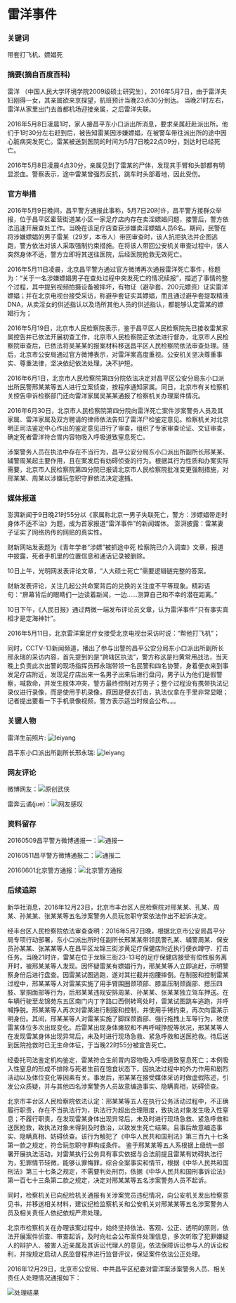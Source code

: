 # 雷洋事件

### 关键词

带套打飞机、嫖娼死

### 摘要(摘自百度百科)

雷洋 （中国人民大学环境学院2009级硕士研究生），2016年5月7日，由于雷洋夫妇刚得一女，其亲属欲来京探望，航班预计当晚23点30分到达。
当晚21时左右，雷洋从家里出门去首都机场迎接亲属，之后雷洋失联。

2016年5月8日凌晨1时，家人接昌平东小口派出所消息，要求亲属赶赴派出所。他们于1时30分左右赶到后，被告知雷某因涉嫌嫖娼，在被警车带往派出所的途中因心脏病突发死亡。雷某被送到医院的时间为5月7日晚22点09分，到达时已经死亡。

2016年5月8日凌晨4点30分，亲属见到了雷某的尸体，发现其手臂和头部都有明显淤血。警察表示，途中雷某曾强烈反抗，跳车时头部着地，因此受伤。

### 官方举措

2016年5月9日晚间，昌平警方通报此事称，5月7日20时许，昌平警方接群众举报，位于昌平区霍营街道某小区一家足疗店内存在卖淫嫖娼问题，接警后，警方依法迅速开展查处工作。当晚在该足疗店查获涉嫌卖淫嫖娼人员6名。期间，民警在将涉嫌嫖娼的男子雷某（29岁，本市人）带回审查时，该人抗拒执法并企图逃跑，警方依法对该人采取强制约束措施。在将该人带回公安机关审查过程中，该人突然身体不适，警方立即将其送往医院，后经医院抢救无效死亡。

2016年5月11日凌晨，北京昌平警方通过官方微博再次通报雷洋死亡事件，标题为：“关于一名涉嫌嫖娼男子在查处过程中突发死亡的情况续报”，描述了事情的整个过程，其中提到视频拍摄设备被摔坏，有物证（避孕套、200元嫖资）证实雷洋嫖娼；并在北京电视台接受采访，称避孕套证实其嫖娼，而且通过避孕套提取精液DNA，从卖淫女的供述指认以及场所其他人员的供述指认，都能够认定雷某的嫖娼行为；

2016年5月19日，北京市人民检察院表示，鉴于昌平区人民检察院先已接收雷某家属控告并已依法开展初查工作，北京市人民检察院正依法进行督办，北京市人民检察院审查后，已依法将吴某某的报案材料移送昌平区人民检察院依法审查处理。随后，北京市公安局通过官方微博表示，对雷洋案高度重视。公安机关坚决尊重事实、尊重法律，坚决依纪依法处理，决不护短。

2016年6月1日，北京市人民检察院第四分院依法决定对昌平区公安分局东小口派出所民警邢某某等五人进行立案侦查，按程序通知家属。同日，北京市有关检察机关控告申诉检察部门还向雷洋家属吴某某通报了检察机关办理案件情况。

2016年6月30日，北京市人民检察院第四分院向雷洋死亡案件涉案警务人员及其家属、雷洋家属及双方聘请的律师依法告知了雷洋尸检鉴定意见。检察机关对北京明正司法鉴定中心作出的鉴定意见进行了审查，组织了专家审查论证、文证审查，确定死者雷洋符合胃内容物吸入呼吸道致窒息死亡。

涉案警务人员在执法中存在不当行为，昌平公安分局东小口派出所副所长邢某某、辅警周某起主要作用，且在案发后有妨碍侦查的行为。根据其行为性质和办案实际需要，北京市人民检察院第四分院已报请北京市人民检察院批准变更强制措施，对邢某某、周某以涉嫌玩忽职守罪依法决定逮捕。


### 媒体报道

澎湃新闻于9日晚21时55分以《家属称北京一男子失联死亡，警方：涉嫖娼带走时身体不适不治》为题，成为首家报道“雷洋事件”的新闻媒体。
澎湃披露：雷某妻子证实了网络热传的网贴的真实性。

财新网站发表题为《青年学者“涉嫖”被抓途中死 检察院已介入调查》文章，报道中披露，死者手机里的位置信息和通话记录被删除。

10日上午，光明网发表评论文章，“人大硕士死亡”需要逻辑链完整的答案。

财新发表评论，关注几起公共命案背后的兑换的关注度不平等现象。精彩语句：“屏幕背后的眼睛们一边读着新闻，一边……测算自己和不幸的潜在距离。”

10日下午，《人民日报》通过两微一端发布评论员文章，认为雷洋事件“只有事实真相才是定海神针”。

2016年5月11日，北京雷洋案足疗女接受北京电视台采访时说：“帮他打飞机”；

同时，CCTV-13新闻频道，播出了参与出警的昌平公安分局东小口派出所副所长邢永瑞的采访内容，首先提到的是“跨辖区执法”，警方称这是扫黄常用战法，当天晚上负责此次出警的现场指挥员邢永瑞带领一名民警和四名协警，身着便衣来到事发足疗店附近，发现足疗店出来一名男子出来后进行盘问，男子认为他们是假警察，喊救命，并发生肢体冲突，警方最终控制对方男子；整个过程没有携带执法记录仪进行录像，而是使用手机录像，原因是便衣打击，执法仪拿在手里非常显眼；记者提出要看一下手机录像视频，警方表示适当时候会公布。。。


### 关键人物

雷洋生前照片: ![leiyang](../imgs/leiyang.jpg)


昌平东小口派出所副所长邢永瑞: ![leiyang](../imgs/xingyongrui.jpg)


### 网友评论

微博网友：![原创武侠](../imgs/leiyang_pinglun.jpg)

雷奔云谲(jue)：![网友感叹](../imgs/lei_ben_yun_jue.jpg)

### 资料留存

20160509昌平警方微博通报一：![通报一](../imgs/changping_weibo_tongbao_1.jpg)

20160511昌平警方微博通报二：![通报二](../imgs/changping_weibo_tongbao_2.jpg)

20160601北京警方通报：![北京警方通报](../imgs/beijing_weibo_tongbao.jpeg)

### 后续追踪

新华社消息，2016年12月23日，北京市丰台区人民检察院对邢某某、孔某、周某、孙某某、张某某等五名涉案警务人员玩忽职守案依法作出不起诉决定。

经丰台区人民检察院依法审查查明：2016年5月7日晚，根据北京市公安局昌平分局专项行动部署，东小口派出所时任副所长邢某某带领民警孔某、辅警周某、保安员孙某某、张某某等人在昌平区龙锦三街涉黄足疗保健店附近执行便衣蹲守、打击任务。当晚21时许，雷某在位于龙锦三街23-13号的足疗保健店接受有偿性服务离开时，被邢某某等人发现。因怀疑雷某有嫖娼行为，邢某某等人立即追赶，示明警察身份后进行盘查。因雷某试图逃跑，遂对其拦截并抱腰摔倒。在制服和控制雷某过程中，邢某某等人对雷某实施了用手臂围圈颈项部、膝盖压制颈面部、摁压四肢、掌掴面部等行为，后邢某某违规安排周某、孙某某、张某某独立驾车押送。在车辆行驶至龙锦苑东五区南门内丁字路口西侧转弯处时，雷某试图跳车逃跑，并呼喊挣脱。邢某某等人再次对雷某进行制服和控制，并使用手铐约束，再次向雷某示明身份。其间，邢某某等人对雷某实施了脚踩颈面部、强行拖拽上车等行为，致使雷某体位多次出现变化。后雷某出现身体瘫软和不再呼喊挣脱等状况，邢某某等人在发现雷某身体出现异常后，未及时进行现场急救、紧急呼救和送医抢救。待后送到医院抢救时已无生命体征，于当晚22时55分被宣告死亡。

经委托司法鉴定机构鉴定，雷某符合生前胃内容物吸入呼吸道致窒息死亡；本例吸入性窒息的形成不排除与死者生前在饱食状态下，因执法过程中的外力作用和剧烈活动以及体位变化等因素有关。事发后，邢某某在接受媒体采访时做虚假陈述，引发公众质疑，并与其他四名涉案警务人员故意编造事实、隐瞒真相，妨碍侦查。

北京市丰台区人民检察院依法认定：邢某某等五人在执行公务活动过程中，不正确履行职责，存在不当执法行为，执法行为超出合理限度，致执法对象发生吸入性窒息；不履行职责，在发现雷某身体出现异常后，未及时进行现场急救、紧急呼救和送医抢救，致执法对象未得到及时救治，以致发生死亡结果。且事后故意编造事实、隐瞒真相、妨碍侦查。该行为触犯了《中华人民共和国刑法》第三百九十七条第一款之规定，符合玩忽职守罪构成条件。
鉴于邢某某等五人系根据上级统一部署开展执法活动，对雷某执行公务具有事实依据与合法前提且雷某有妨碍执法行为，犯罪情节轻微，能够认罪悔罪，综合全案事实和情节，根据《中华人民共和国刑法》第三十七条之规定，不需要判处刑罚，依据《中华人民共和国刑事诉讼法》第一百七十三条第二款之规定，决定对邢某某等五名涉案警务人员不起诉。

同时，检察机关已向纪检机关通报有关涉案党员违纪情况，向公安机关发出检察意见书，并移送相关材料，建议纪检监察机关和公安机关对邢某某等五名涉案警务人员及相关责任人依纪依规严肃处理。

北京市检察机关在办理该案过程中，始终坚持依法、客观、公正、透明的原则，依法开展案件侦查、审查起诉，及时向社会公布案件处理信息，多次听取了犯罪嫌疑人的辩护人、被害人近亲属及其诉讼代理人的意见，依法保障诉讼参与人的诉讼权利，并按规定启动人民监督程序进行监督评议，保证案件依法公正处理。


2016年12月29日，北京市公安局、中共昌平区纪委对雷洋案涉案警务人员、相关责任人处理情况通报如下：

![处理结果](../imgs/leiyang_jieguo.jpg)
